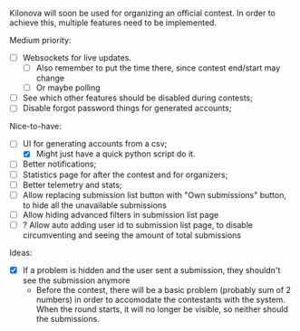 Kilonova will soon be used for organizing an official contest. In order to achieve this, multiple features need to be implemented.

Medium priority:
- [ ] Websockets for live updates.
    - [ ] Also remember to put the time there, since contest end/start may change
    - [ ] Or maybe polling
- [ ] See which other features should be disabled during contests;
- [ ] Disable forgot password things for generated accounts;

Nice-to-have:
- [ ] UI for generating accounts from a csv;
	- [x] Might just have a quick python script do it.
- [ ] Better notifications;
- [ ] Statistics page for after the contest and for organizers;
- [ ] Better telemetry and stats;
- [ ] Allow replacing submission list button with "Own submissions" button, to hide all the unavailable submissions
- [ ] Allow hiding advanced filters in submission list page
- [ ] ? Allow auto adding user id to submission list page, to disable circumventing and seeing the amount of total submissions

Ideas:
- [x] If a problem is hidden and the user sent a submission, they shouldn't see the submission anymore
    - Before the contest, there will be a basic problem (probably sum of 2 numbers) in order to accomodate the contestants with the system. When the round starts, it will no longer be visible, so neither should the submissions.
